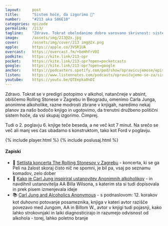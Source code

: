 ```yaml
---
layout: 	post
title:  	"Sistem hoče, da izgorimo 🥵"
number: 	"#213 aka S06E10"
categories:	epizode
permalink:	/213/
tagline: 	"Zdravo. Tokrat obelodanimo dobro varovano skrivnost: sistem hoče, da izgorite ... zato predlagamo daljše počitnice kot krajše izgorevanje."
image:		/assets/img/213@2x.jpg
cover:		/assets/img/cover/213 img@2x.png
apple:		https://apple.co/3VSR1UA
overcast:	https://overcast.fm/+beHhFrVOI
podkite:	https://kite.link/213-opr
pocket:		https://kite.link/213-opr?open=pocketcasts
google:		https://kite.link/213-opr?open=google
anchor:		https://podcasters.spotify.com/pod/show/opravicujemose/episodes/Sistem-hoe--da-izgorimo-e2l7fna
listen:		https://www.listennotes.com/podcasts/opravičujemo-se-za/sistem-hoče-da-izgorimo-AU26w3jvdV7/embed/
youtube:	https://youtu.be/QTEepka0nDI
---
```


Zdravo. Tokrat se v predigri potopimo v alkohol, natančneje v absint, obiščemo Rolling Stonese v Zagrebu in Beogradu, omenimo Carla Junga, anonimne alkoholike, razne modrosti zbrane v knjigah, naredimo nekaj planov za našo bodočo knjigo in ugotovimo, da trenutni družbeno politični sistem hoče, da vsi skupaj izgorimo. Čimprej. 

Tudi o 2. poglavju 6. knjige teče beseda, a ne več kot 7 minut. Na srečo se več ali manj ves čas ubadamo s konstruktom, tako kot Ford v poglavju. 

{% include player.html %}
{% include poslusaj.html %}

<!--break-->

#### Zapiski

- 🎸 [Setlista koncerta The Rolling Stonesov v Zagrebu](https://www.setlist.fm/setlist/the-rolling-stones/1998/hipodrom-zagreb-croatia-13d689b1.html) - koncerta, ki se ga Peli na žalost skoraj čisto nič ne spomni, je bil pa, vsaj po seznamu komadov, zelo dober  
- 🍻 [Kako je Carl Jung inspiriral ustanovitev Anonimnih alkoholikov](https://www.openculture.com/2024/06/carl-jung-inspired-the-creation-of-alcoholics-anonymous.html) - in navdihnil ustanovitelja AA Billa Wilsona, s katerim sta si tudi dopisovala in prek pisem izmenjevala ideje 
- 📚 [Carl Jung and Alcoholics Anonymous](https://www.amazon.com/Carl-Jung-Alcoholics-Spiritual-Individuation-ebook/dp/B07CDQNLPR) - s podnaslovom: 12. korakov kot duhovno potovanje posameznika, knjiga v kateri avtor razišče povezavo med Jungom, AA in Billom W., avtor v knjigi tudi pojasnji, kako lahko strokovnjaki in laiki diagnosticirajo in razumejo odvisnost od alkohola - torej, lahko poletno branje 